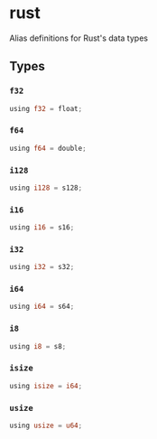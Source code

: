 # rust
Alias definitions for Rust's data types


## Types

### `f32`
```rust
using f32 = float;
```
### `f64`
```rust
using f64 = double;
```
### `i128`
```rust
using i128 = s128;
```
### `i16`
```rust
using i16 = s16;
```
### `i32`
```rust
using i32 = s32;
```
### `i64`
```rust
using i64 = s64;
```
### `i8`
```rust
using i8 = s8;
```
### `isize`
```rust
using isize = i64;
```
### `usize`
```rust
using usize = u64;
```
